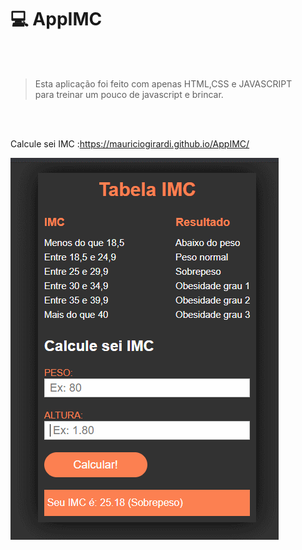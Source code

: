 # :computer: AppIMC

</br>
</br>

> Esta aplicação foi feito com apenas HTML,CSS e JAVASCRIPT</br>
para treinar um pouco de javascript e brincar. 

</br>
</br>

Calcule sei IMC :https://mauriciogirardi.github.io/AppIMC/</br>

![landingpage do site](https://github.com/mauriciogirardi/AppIMC/blob/master/tabelaImc.png)
